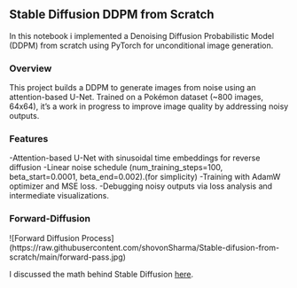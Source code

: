 <h2> Stable Diffusion DDPM from Scratch</h2>

In this notebook i implemented a Denoising Diffusion Probabilistic Model (DDPM) from scratch using PyTorch for unconditional image generation.

<h3>Overview</h3>

This project builds a DDPM to generate images from noise using an attention-based U-Net. Trained on a Pokémon dataset (~800 images, 64x64), it’s a work in progress to improve image quality by addressing noisy outputs.

<h3>Features</h3>
-Attention-based U-Net with sinusoidal time embeddings for reverse diffusion
-Linear noise schedule (num_training_steps=100, beta_start=0.0001, beta_end=0.002).(for simplicity)
-Training with AdamW optimizer and MSE loss.
-Debugging noisy outputs via loss analysis and intermediate visualizations.

<h3>Forward-Diffusion</h3>
![Forward Diffusion Process](https://raw.githubusercontent.com/shovonSharma/Stable-difusion-from-scratch/main/forward-pass.jpg)

I discussed the math behind Stable Diffusion [here](https://medium.com/@shovonsharma/the-math-behind-stable-diffusion-232ac2f9f263).
